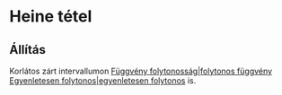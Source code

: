 # Heine tétel

## Állítás
Korlátos zárt intervallumon [Függvény folytonosság|folytonos függvény](fuggveny-folytonossag.md) [Egyenletesen folytonos|egyenletesen folytonos](egyenletesen-folytonos.md) is.

